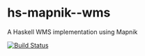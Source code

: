 # hs-mapnik--wms
A Haskell WMS implementation using Mapnik

[![Build Status](https://travis-ci.org/albertov/hs-mapnik-wms.svg?branch=master)](https://travis-ci.org/albertov/hs-mapnik-wms)
